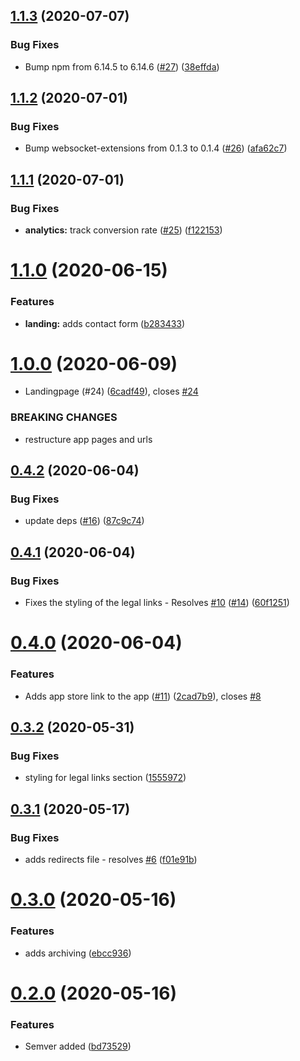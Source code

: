 ## [1.1.3](https://github.com/LucasCarioca/breath/compare/v1.1.2...v1.1.3) (2020-07-07)


### Bug Fixes

* Bump npm from 6.14.5 to 6.14.6 ([#27](https://github.com/LucasCarioca/breath/issues/27)) ([38effda](https://github.com/LucasCarioca/breath/commit/38effdab6c560f94e72dd81fda747241027d12ef))

## [1.1.2](https://github.com/LucasCarioca/breath/compare/v1.1.1...v1.1.2) (2020-07-01)


### Bug Fixes

* Bump websocket-extensions from 0.1.3 to 0.1.4 ([#26](https://github.com/LucasCarioca/breath/issues/26)) ([afa62c7](https://github.com/LucasCarioca/breath/commit/afa62c7c3cdf4b25d0278ea1d91d1f558ebaddc4))

## [1.1.1](https://github.com/LucasCarioca/breath/compare/v1.1.0...v1.1.1) (2020-07-01)


### Bug Fixes

* **analytics:** track conversion rate ([#25](https://github.com/LucasCarioca/breath/issues/25)) ([f122153](https://github.com/LucasCarioca/breath/commit/f122153a31babd5ebf9d5f9862a2395bd0fc2d85))

# [1.1.0](https://github.com/LucasCarioca/breath/compare/v1.0.0...v1.1.0) (2020-06-15)


### Features

* **landing:** adds contact form ([b283433](https://github.com/LucasCarioca/breath/commit/b283433e2e27e60a96502704eea4e90a698e66b2))

# [1.0.0](https://github.com/LucasCarioca/breath/compare/v0.4.2...v1.0.0) (2020-06-09)


* Landingpage (#24) ([6cadf49](https://github.com/LucasCarioca/breath/commit/6cadf49e86cb64fa2be3ca23ef811340786bf3d4)), closes [#24](https://github.com/LucasCarioca/breath/issues/24)


### BREAKING CHANGES

* restructure app pages and urls

## [0.4.2](https://github.com/LucasCarioca/breath/compare/v0.4.1...v0.4.2) (2020-06-04)


### Bug Fixes

* update deps ([#16](https://github.com/LucasCarioca/breath/issues/16)) ([87c9c74](https://github.com/LucasCarioca/breath/commit/87c9c7453ce7f173c5050a95dd461a66c7953deb))

## [0.4.1](https://github.com/LucasCarioca/breath/compare/v0.4.0...v0.4.1) (2020-06-04)


### Bug Fixes

* Fixes the styling of the legal links - Resolves [#10](https://github.com/LucasCarioca/breath/issues/10) ([#14](https://github.com/LucasCarioca/breath/issues/14)) ([60f1251](https://github.com/LucasCarioca/breath/commit/60f125160c43ad2b789b37033cc9d124fe0c663f))

# [0.4.0](https://github.com/LucasCarioca/breath/compare/v0.3.2...v0.4.0) (2020-06-04)


### Features

* Adds app store link to the app ([#11](https://github.com/LucasCarioca/breath/issues/11)) ([2cad7b9](https://github.com/LucasCarioca/breath/commit/2cad7b9ca971487cbdf6474ef907b36ce41f7255)), closes [#8](https://github.com/LucasCarioca/breath/issues/8)

## [0.3.2](https://github.com/LucasCarioca/breath/compare/v0.3.1...v0.3.2) (2020-05-31)


### Bug Fixes

* styling for legal links section ([1555972](https://github.com/LucasCarioca/breath/commit/1555972c891859da328c7032abfc2a9a09374616))

## [0.3.1](https://github.com/LucasCarioca/breath/compare/v0.3.0...v0.3.1) (2020-05-17)


### Bug Fixes

* adds redirects file - resolves [#6](https://github.com/LucasCarioca/breath/issues/6) ([f01e91b](https://github.com/LucasCarioca/breath/commit/f01e91b781fdb8b24497578175f109bebbf9a469))

# [0.3.0](https://github.com/LucasCarioca/breath/compare/v0.2.0...v0.3.0) (2020-05-16)


### Features

* adds archiving ([ebcc936](https://github.com/LucasCarioca/breath/commit/ebcc936384738082d37d58a26911d50071d99673))

# [0.2.0](https://github.com/LucasCarioca/breath/compare/v0.1.1...v0.2.0) (2020-05-16)


### Features

* Semver added ([bd73529](https://github.com/LucasCarioca/breath/commit/bd7352957bdae91ad198f9750e9888d3fb643f39))
